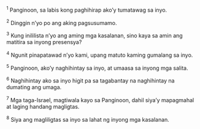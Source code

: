 <sup>1</sup>
Panginoon, sa labis kong paghihirap akoʼy tumatawag sa inyo. 

<sup>2</sup>
Dinggin nʼyo po ang aking pagsusumamo. 

<sup>3</sup>
Kung inililista nʼyo ang aming mga kasalanan, sino kaya sa amin ang matitira sa inyong presensya? 

<sup>4</sup>
Ngunit pinapatawad nʼyo kami, upang matuto kaming gumalang sa inyo. 

<sup>5</sup>
Panginoon, akoʼy naghihintay sa inyo, at umaasa sa inyong mga salita. 

<sup>6</sup>
Naghihintay ako sa inyo higit pa sa tagabantay na naghihintay na dumating ang umaga. 

<sup>7</sup>
Mga taga-Israel, magtiwala kayo sa Panginoon, dahil siyaʼy mapagmahal at laging handang magligtas. 

<sup>8</sup>
Siya ang magliligtas sa inyo sa lahat ng inyong mga kasalanan.